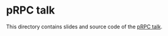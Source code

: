# pRPC talk

This directory contains slides and source code of the [pRPC talk].

[pRPC talk]: https://youtu.be/qHrS0lqeZeo
